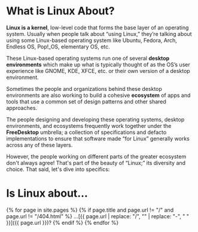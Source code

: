 # What is Linux About?

**Linux is a kernel**, low-level code that forms the base layer of an operating system. Usually when people talk about “using Linux,” they’re talking about using some Linux-based operating system like Ubuntu, Fedora, Arch, Endless OS, Pop!_OS, elementary OS, etc.

These Linux-based operating systems run one of several **desktop environments** which make up what is typically thought of as the OS’s user experience like GNOME, KDE, XFCE, etc. or their own version of a desktop environment.

Sometimes the people and organizations behind these desktop environments are also working to build a cohesive **ecosystem** of apps and tools that use a common set of design patterns and other shared approaches.

The people designing and developing these operating systems, desktop environments, and ecosystems frequently work together under the **FreeDesktop** umbrella; a collection of specifications and defacto implementations to ensure that software made “for Linux” generally works across any of these layers.

However, the people working on different parts of the greater ecosystem don't always agree! That's part of the beauty of “Linux;” its diversity and choice. That said, let's dive into specifics:

# Is Linux about…

{% for page in site.pages %}
{% if page.title and page.url != "/" and page.url != "/404.html" %}
…[{{ page.url | replace: "/", "" | replace: "-", " " }}]({{ page.url }})?
{% endif %}
{% endfor %}
